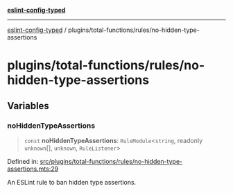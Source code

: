 [**eslint-config-typed**](../../../README.md)

---

[eslint-config-typed](../../../README.md) / plugins/total-functions/rules/no-hidden-type-assertions

# plugins/total-functions/rules/no-hidden-type-assertions

## Variables

### noHiddenTypeAssertions

> `const` **noHiddenTypeAssertions**: `RuleModule`\<`string`, readonly `unknown`[], `unknown`, `RuleListener`\>

Defined in: [src/plugins/total-functions/rules/no-hidden-type-assertions.mts:29](https://github.com/noshiro-pf/eslint-config-typed/blob/main/src/plugins/total-functions/rules/no-hidden-type-assertions.mts#L29)

An ESLint rule to ban hidden type assertions.

